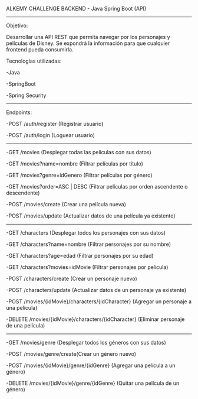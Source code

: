 ALKEMY CHALLENGE BACKEND - Java Spring Boot (API)

-------------------------------

Objetivo:

Desarrollar una API REST que permita navegar por los personajes y películas de Disney. Se expondrá la información para que cualquier frontend pueda consumirla.

Tecnologías utilizadas:

-Java

-SpringBoot

-Spring Security

-------------------------------

Endpoints:

-POST /auth/register (Registrar usuario)

-POST /auth/login (Loguear usuario)

-------------------------------

-GET /movies (Desplegar todas las peliculas con sus datos)

-GET /movies?name=nombre (Filtrar películas por título)

-GET /movies?genre=idGenero (Filtrar películas por género)

-GET /movies?order=ASC | DESC (Filtrar películas por orden ascendente o descendente)

-POST /movies/create (Crear una película nueva)

-POST /movies/update (Actualizar datos de una película ya existente)

-------------------------------

-GET /characters (Desplegar todos los personajes con sus datos)

-GET /characters?name=nombre (Filtrar personajes por su nombre)

-GET /characters?age=edad (Filtrar personajes por su edad)

-GET /characters?movies=idMovie (Filtrar personajes por película)

-POST /characters/create (Crear un personaje nuevo)

-POST /characters/update (Actualizar datos de un personaje ya existente)

-POST /movies/{idMovie}/characters/{idCharacter} (Agregar un personaje a una película)

-DELETE /movies/{idMovie}/characters/{idCharacter} (Eliminar personaje de una película)

-------------------------------

-GET /movies/genre (Desplegar todos los géneros con sus datos)

-POST /movies/genre/create(Crear un género nuevo)

-POST /movies/{idMovie}/genre/{idGenre} (Agregar una película a un género)

-DELETE /movies/{idMovie}/genre/{idGenre} (Quitar una película de un género)
